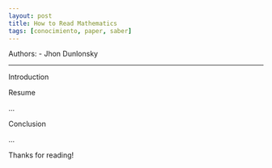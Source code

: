 ```yaml
---
layout: post
title: How to Read Mathematics
tags: [conocimiento, paper, saber]
---
```


<!--Resumen-->

Authors:
    - Jhon Dunlonsky

---
<!--more-->

Introduction


Resume

...

Conclusion

...
  
Thanks for reading!